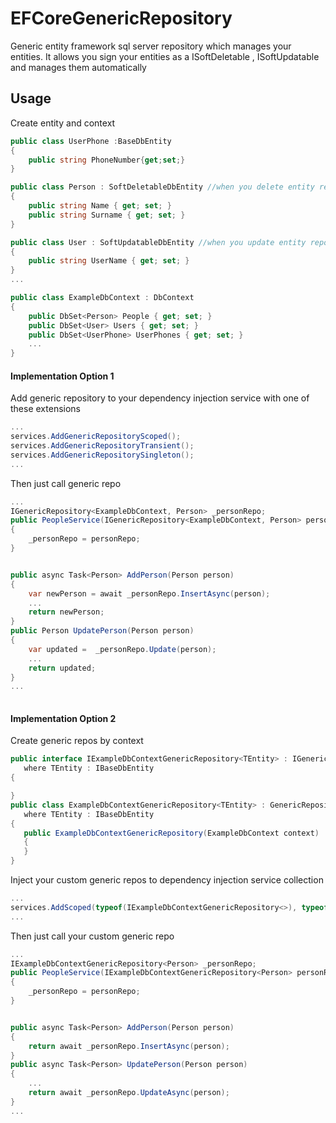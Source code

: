 # EFCoreGenericRepository
Generic entity framework sql server repository which manages your entities. It allows you sign your entities as a ISoftDeletable , ISoftUpdatable and manages them automatically

## Usage ##
Create entity and context
```csharp
public class UserPhone :BaseDbEntity
{
    public string PhoneNumber{get;set;}
}

public class Person : SoftDeletableDbEntity //when you delete entity repo will sign it as a deleted. But do not delete 
{
    public string Name { get; set; }
    public string Surname { get; set; }
}

public class User : SoftUpdatableDbEntity //when you update entity repo will create current copy of it for auditing (with FKPreviousVersionID)
{
    public string UserName { get; set; }
}
...

public class ExampleDbContext : DbContext
{
    public DbSet<Person> People { get; set; }
    public DbSet<User> Users { get; set; }
    public DbSet<UserPhone> UserPhones { get; set; }
    ...
}
````
#### Implementation Option 1 ####

Add generic repository to your dependency injection service with one of these extensions
```csharp
...
services.AddGenericRepositoryScoped();
services.AddGenericRepositoryTransient();
services.AddGenericRepositorySingleton();
...
```

Then just call generic repo 

```csharp 
...
IGenericRepository<ExampleDbContext, Person> _personRepo;
public PeopleService(IGenericRepository<ExampleDbContext, Person> personRepo)
{
    _personRepo = personRepo;
}


public async Task<Person> AddPerson(Person person)
{         
    var newPerson = await _personRepo.InsertAsync(person);
    ...
    return newPerson;        
}
public Person UpdatePerson(Person person)
{         
    var updated =  _personRepo.Update(person);
    ...
    return updated;        
}
...
        
```
#### Implementation Option 2 ####
 Create generic repos by context
 
 ```csharp
public interface IExampleDbContextGenericRepository<TEntity> : IGenericRepository<ExampleDbContext, TEntity>
    where TEntity : IBaseDbEntity
{

}
public class ExampleDbContextGenericRepository<TEntity> : GenericRepository<ExampleDbContext, TEntity>, IExampleDbContextGenericRepository<TEntity>
    where TEntity : IBaseDbEntity
{
    public ExampleDbContextGenericRepository(ExampleDbContext context) : base(context)
    {
    }
}
 ```
 
Inject your custom generic repos to dependency injection service collection

```csharp
...
services.AddScoped(typeof(IExampleDbContextGenericRepository<>), typeof(ExampleDbContextGenericRepository<>));  
...
```

Then just call your custom generic repo 
```csharp    
...
IExampleDbContextGenericRepository<Person> _personRepo;
public PeopleService(IExampleDbContextGenericRepository<Person> personRepo)
{
    _personRepo = personRepo;
}


public async Task<Person> AddPerson(Person person)
{         
    return await _personRepo.InsertAsync(person);       
}
public async Task<Person> UpdatePerson(Person person)
{         
    ...
    return await _personRepo.UpdateAsync(person);          
}
...
        
```



